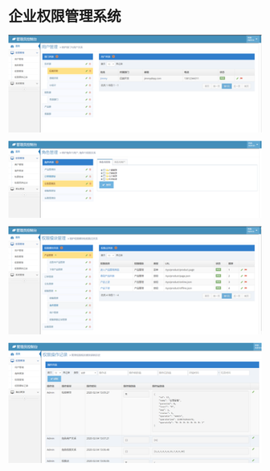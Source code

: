 # 企业权限管理系统

![1](./image/manage-use.png)





![1](./image/manage-role.png)



![1](./image/manage-permission.png)



![1](./image/manage-log.png)





